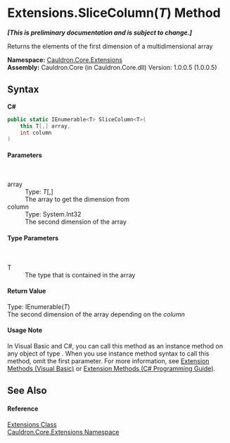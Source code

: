 # Extensions.SliceColumn(*T*) Method 
 _**\[This is preliminary documentation and is subject to change.\]**_

Returns the elements of the first dimension of a multidimensional array

**Namespace:**&nbsp;<a href="N_Cauldron_Core_Extensions">Cauldron.Core.Extensions</a><br />**Assembly:**&nbsp;Cauldron.Core (in Cauldron.Core.dll) Version: 1.0.0.5 (1.0.0.5)

## Syntax

**C#**<br />
``` C#
public static IEnumerable<T> SliceColumn<T>(
	this T[,] array,
	int column
)

```


#### Parameters
&nbsp;<dl><dt>array</dt><dd>Type: *T*[,]<br />The array to get the dimension from</dd><dt>column</dt><dd>Type: System.Int32<br />The second dimension of the array</dd></dl>

#### Type Parameters
&nbsp;<dl><dt>T</dt><dd>The type that is contained in the array</dd></dl>

#### Return Value
Type: IEnumerable(*T*)<br />The second dimension of the array depending on the *column*

#### Usage Note
In Visual Basic and C#, you can call this method as an instance method on any object of type . When you use instance method syntax to call this method, omit the first parameter. For more information, see <a href="http://msdn.microsoft.com/en-us/library/bb384936.aspx">Extension Methods (Visual Basic)</a> or <a href="http://msdn.microsoft.com/en-us/library/bb383977.aspx">Extension Methods (C# Programming Guide)</a>.

## See Also


#### Reference
<a href="T_Cauldron_Core_Extensions_Extensions">Extensions Class</a><br /><a href="N_Cauldron_Core_Extensions">Cauldron.Core.Extensions Namespace</a><br />